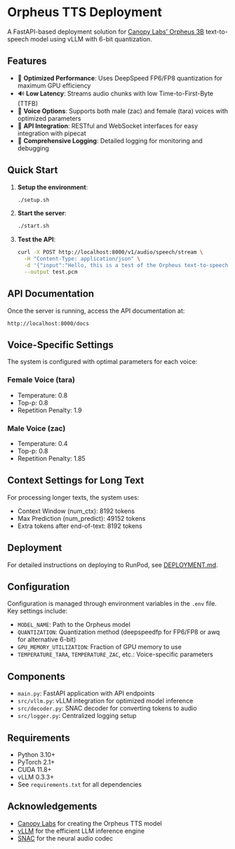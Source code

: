 # Orpheus TTS Deployment

A FastAPI-based deployment solution for [Canopy Labs' Orpheus 3B](https://huggingface.co/canopylabs/orpheus-3b-0.1-ft) text-to-speech model using vLLM with 6-bit quantization.

## Features

- 🚀 **Optimized Performance**: Uses DeepSpeed FP6/FP8 quantization for maximum GPU efficiency
- 🔊 **Low Latency**: Streams audio chunks with low Time-to-First-Byte (TTFB)
- 👥 **Voice Options**: Supports both male (zac) and female (tara) voices with optimized parameters
- 🔌 **API Integration**: RESTful and WebSocket interfaces for easy integration with pipecat
- 📝 **Comprehensive Logging**: Detailed logging for monitoring and debugging

## Quick Start

1. **Setup the environment**:

   ```bash
   ./setup.sh
   ```

2. **Start the server**:

   ```bash
   ./start.sh
   ```

3. **Test the API**:

   ```bash
   curl -X POST http://localhost:8000/v1/audio/speech/stream \
     -H "Content-Type: application/json" \
     -d '{"input":"Hello, this is a test of the Orpheus text-to-speech system.", "voice":"tara"}' \
     --output test.pcm
   ```

## API Documentation

Once the server is running, access the API documentation at:

```
http://localhost:8000/docs
```

## Voice-Specific Settings

The system is configured with optimal parameters for each voice:

### Female Voice (tara)
- Temperature: 0.8
- Top-p: 0.8
- Repetition Penalty: 1.9

### Male Voice (zac)
- Temperature: 0.4  
- Top-p: 0.8
- Repetition Penalty: 1.85

## Context Settings for Long Text

For processing longer texts, the system uses:
- Context Window (num_ctx): 8192 tokens
- Max Prediction (num_predict): 49152 tokens
- Extra tokens after end-of-text: 8192 tokens

## Deployment

For detailed instructions on deploying to RunPod, see [DEPLOYMENT.md](DEPLOYMENT.md).

## Configuration

Configuration is managed through environment variables in the `.env` file. Key settings include:

- `MODEL_NAME`: Path to the Orpheus model
- `QUANTIZATION`: Quantization method (deepspeedfp for FP6/FP8 or awq for alternative 6-bit)
- `GPU_MEMORY_UTILIZATION`: Fraction of GPU memory to use
- `TEMPERATURE_TARA`, `TEMPERATURE_ZAC`, etc.: Voice-specific parameters

## Components

- `main.py`: FastAPI application with API endpoints
- `src/vllm.py`: vLLM integration for optimized model inference
- `src/decoder.py`: SNAC decoder for converting tokens to audio
- `src/logger.py`: Centralized logging setup

## Requirements

- Python 3.10+
- PyTorch 2.1+
- CUDA 11.8+
- vLLM 0.3.3+
- See `requirements.txt` for all dependencies

## Acknowledgements

- [Canopy Labs](https://canopylabs.ai/) for creating the Orpheus TTS model
- [vLLM](https://github.com/vllm-project/vllm) for the efficient LLM inference engine
- [SNAC](https://github.com/hubert-siuzdak/snac/) for the neural audio codec